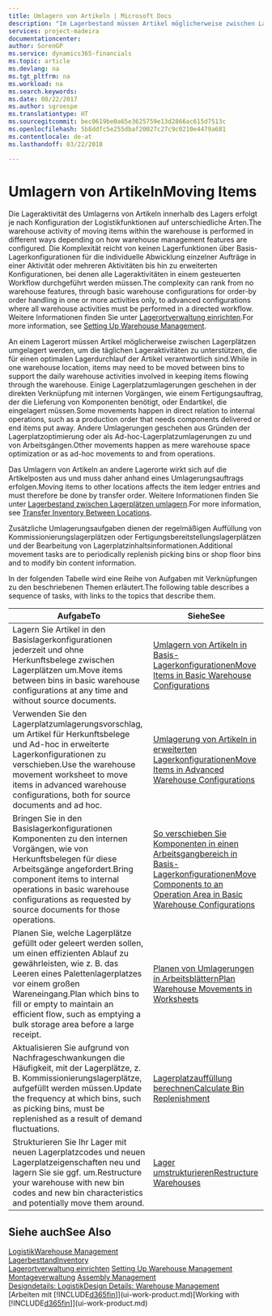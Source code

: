 ```yaml
---
title: Umlagern von Artikeln | Microsoft Docs
description: "Im Lagerbestand müssen Artikel möglicherweise zwischen Lagerplätzen umgelagert werden, um die täglichen Lageraktivitäten zu unterstützen, die für einen optimalen Lagerdurchlauf der Artikel verantwortlich sind. Einige Lagerplatzumlagerungen geschehen in der direkten Verknüpfung mit internen Vorgängen, wie einem Fertigungsauftrag, der die Lieferung von Komponenten benötigt, oder Endartikel, die eingelagert müssen. Andere Umlagerungen geschehen aus Gründen der Lagerplatzoptimierung oder als Ad-hoc-Lagerplatzumlagerungen zu und von Arbeitsgängen."
services: project-madeira
documentationcenter: 
author: SorenGP
ms.service: dynamics365-financials
ms.topic: article
ms.devlang: na
ms.tgt_pltfrm: na
ms.workload: na
ms.search.keywords: 
ms.date: 08/22/2017
ms.author: sgroespe
ms.translationtype: HT
ms.sourcegitcommit: bec0619be0a65e3625759e13d2866ac615d7513c
ms.openlocfilehash: 5b8ddfc5e255dbaf20027c27c9c0210e4479a681
ms.contentlocale: de-at
ms.lasthandoff: 03/22/2018

---
```

# <a name="moving-items"></a><span data-ttu-id="2be4d-105">Umlagern von Artikeln</span><span class="sxs-lookup"><span data-stu-id="2be4d-105">Moving Items</span></span>
<span data-ttu-id="2be4d-106">Die Lageraktivität des Umlagerns von Artikeln innerhalb des Lagers erfolgt je nach Konfiguration der Logistikfunktionen auf unterschiedliche Arten.</span><span class="sxs-lookup"><span data-stu-id="2be4d-106">The warehouse activity of moving items within the warehouse is performed in different ways depending on how warehouse management features are configured.</span></span> <span data-ttu-id="2be4d-107">Die Komplexität reicht von keinen Lagerfunktionen über Basis-Lagerkonfigurationen für die individuelle Abwicklung einzelner Aufträge in einer Aktivität oder mehreren Aktivitäten bis hin zu erweiterten Konfigurationen, bei denen alle Lageraktivitäten in einem gesteuerten Workflow durchgeführt werden müssen.</span><span class="sxs-lookup"><span data-stu-id="2be4d-107">The complexity can rank from no warehouse features, through basic warehouse configurations for order-by order handling in one or more activities only, to advanced configurations where all warehouse activities must be performed in a directed workflow.</span></span> <span data-ttu-id="2be4d-108">Weitere Informationen finden Sie unter [Lagerortverwaltung einrichten](warehouse-setup-warehouse.md).</span><span class="sxs-lookup"><span data-stu-id="2be4d-108">For more information, see [Setting Up Warehouse Management](warehouse-setup-warehouse.md).</span></span>

<span data-ttu-id="2be4d-109">An einem Lagerort müssen Artikel möglicherweise zwischen Lagerplätzen umgelagert werden, um die täglichen Lageraktivitäten zu unterstützen, die für einen optimalen Lagerdurchlauf der Artikel verantwortlich sind.</span><span class="sxs-lookup"><span data-stu-id="2be4d-109">While in one warehouse location, items may need to be moved between bins to support the daily warehouse activities involved in keeping items flowing through the warehouse.</span></span> <span data-ttu-id="2be4d-110">Einige Lagerplatzumlagerungen geschehen in der direkten Verknüpfung mit internen Vorgängen, wie einem Fertigungsauftrag, der die Lieferung von Komponenten benötigt, oder Endartikel, die eingelagert müssen.</span><span class="sxs-lookup"><span data-stu-id="2be4d-110">Some movements happen in direct relation to internal operations, such as a production order that needs components delivered or end items put away.</span></span> <span data-ttu-id="2be4d-111">Andere Umlagerungen geschehen aus Gründen der Lagerplatzoptimierung oder als Ad-hoc-Lagerplatzumlagerungen zu und von Arbeitsgängen.</span><span class="sxs-lookup"><span data-stu-id="2be4d-111">Other movements happen as mere warehouse space optimization or as ad-hoc movements to and from operations.</span></span>

<span data-ttu-id="2be4d-112">Das Umlagern von Artikeln an andere Lagerorte wirkt sich auf die Artikelposten aus und muss daher anhand eines Umlagerungsauftrags erfolgen.</span><span class="sxs-lookup"><span data-stu-id="2be4d-112">Moving items to other locations affects the item ledger entries and must therefore be done by transfer order.</span></span> <span data-ttu-id="2be4d-113">Weitere Informationen finden Sie unter [Lagerbestand zwischen Lagerplätzen umlagern](inventory-how-transfer-between-locations.md).</span><span class="sxs-lookup"><span data-stu-id="2be4d-113">For more information, see [Transfer Inventory Between Locations](inventory-how-transfer-between-locations.md).</span></span>  

<span data-ttu-id="2be4d-114">Zusätzliche Umlagerungsaufgaben dienen der regelmäßigen Auffüllung von Kommissionierungslagerplätzen oder Fertigungsbereitstellungslagerplätzen und der Bearbeitung von Lagerplatzinhaltsinformationen.</span><span class="sxs-lookup"><span data-stu-id="2be4d-114">Additional movement tasks are to periodically replenish picking bins or shop floor bins and to modify bin content information.</span></span>  

 <span data-ttu-id="2be4d-115">In der folgenden Tabelle wird eine Reihe von Aufgaben mit Verknüpfungen zu den beschriebenen Themen erläutert.</span><span class="sxs-lookup"><span data-stu-id="2be4d-115">The following table describes a sequence of tasks, with links to the topics that describe them.</span></span>   

|<span data-ttu-id="2be4d-116">**Aufgabe**</span><span class="sxs-lookup"><span data-stu-id="2be4d-116">**To**</span></span>|<span data-ttu-id="2be4d-117">**Siehe**</span><span class="sxs-lookup"><span data-stu-id="2be4d-117">**See**</span></span>|  
|------------|-------------|  
|<span data-ttu-id="2be4d-118">Lagern Sie Artikel in den Basislagerkonfigurationen jederzeit und ohne Herkunftsbelege zwischen Lagerplätzen um.</span><span class="sxs-lookup"><span data-stu-id="2be4d-118">Move items between bins in basic warehouse configurations at any time and without source documents.</span></span>|[<span data-ttu-id="2be4d-119">Umlagern von Artikeln in Basis-Lagerkonfigurationen</span><span class="sxs-lookup"><span data-stu-id="2be4d-119">Move Items in Basic Warehouse Configurations</span></span>](warehouse-how-to-move-items-ad-hoc-in-basic-warehousing.md)|
|<span data-ttu-id="2be4d-120">Verwenden Sie den Lagerplatzumlagerungsvorschlag, um Artikel für Herkunftsbelege und Ad-hoc in erweiterte Lagerkonfigurationen zu verschieben.</span><span class="sxs-lookup"><span data-stu-id="2be4d-120">Use the warehouse movement worksheet to move items in advanced warehouse configurations, both for source documents and ad hoc.</span></span>|[<span data-ttu-id="2be4d-121">Umlagerung von Artikeln in erweiterten Lagerkonfigurationen</span><span class="sxs-lookup"><span data-stu-id="2be4d-121">Move Items in Advanced Warehouse Configurations</span></span>](warehouse-how-to-move-items-in-advanced-warehousing.md)|  
|<span data-ttu-id="2be4d-122">Bringen Sie in den Basislagerkonfigurationen Komponenten zu den internen Vorgängen, wie von Herkunftsbelegen für diese Arbeitsgänge angefordert.</span><span class="sxs-lookup"><span data-stu-id="2be4d-122">Bring component items to internal operations in basic warehouse configurations as requested by source documents for those operations.</span></span>|[<span data-ttu-id="2be4d-123">So verschieben Sie Komponenten in einen Arbeitsgangbereich in Basis-Lagerkonfigurationen</span><span class="sxs-lookup"><span data-stu-id="2be4d-123">Move Components to an Operation Area in Basic Warehouse Configurations</span></span>](warehouse-how-to-move-components-to-an-operation-area-in-basic-warehousing.md)|
|<span data-ttu-id="2be4d-124">Planen Sie, welche Lagerplätze gefüllt oder geleert werden sollen, um einen effizienten Ablauf zu gewährleisten, wie z. B. das Leeren eines Palettenlagerplatzes vor einem großen Wareneingang.</span><span class="sxs-lookup"><span data-stu-id="2be4d-124">Plan which bins to fill or empty to maintain an efficient flow, such as emptying a bulk storage area before a large receipt.</span></span>|[<span data-ttu-id="2be4d-125">Planen von Umlagerungen in Arbeitsblättern</span><span class="sxs-lookup"><span data-stu-id="2be4d-125">Plan Warehouse Movements in Worksheets</span></span>](warehouse-how-to-plan-warehouse-movements-in-worksheets.md)|
|<span data-ttu-id="2be4d-126">Aktualisieren Sie aufgrund von Nachfrageschwankungen die Häufigkeit, mit der Lagerplätze, z. B. Kommissionierungslagerplätze, aufgefüllt werden müssen.</span><span class="sxs-lookup"><span data-stu-id="2be4d-126">Update the frequency at which bins, such as picking bins, must be replenished as a result of demand fluctuations.</span></span>|[<span data-ttu-id="2be4d-127">Lagerplatzauffüllung berechnen</span><span class="sxs-lookup"><span data-stu-id="2be4d-127">Calculate Bin Replenishment</span></span>](warehouse-how-to-calculate-bin-replenishment.md)|
|<span data-ttu-id="2be4d-128">Strukturieren Sie Ihr Lager mit neuen Lagerplatzcodes und neuen Lagerplatzeigenschaften neu und lagern Sie sie ggf. um.</span><span class="sxs-lookup"><span data-stu-id="2be4d-128">Restructure your warehouse with new bin codes and new bin characteristics and potentially move them around.</span></span>|[<span data-ttu-id="2be4d-129">Lager umstrukturieren</span><span class="sxs-lookup"><span data-stu-id="2be4d-129">Restructure Warehouses</span></span>](warehouse-how-to-restructure-warehouses.md)|  

## <a name="see-also"></a><span data-ttu-id="2be4d-130">Siehe auch</span><span class="sxs-lookup"><span data-stu-id="2be4d-130">See Also</span></span>  
[<span data-ttu-id="2be4d-131">Logistik</span><span class="sxs-lookup"><span data-stu-id="2be4d-131">Warehouse Management</span></span>](warehouse-manage-warehouse.md)  
[<span data-ttu-id="2be4d-132">Lagerbesttand</span><span class="sxs-lookup"><span data-stu-id="2be4d-132">Inventory</span></span>](inventory-manage-inventory.md)  
<span data-ttu-id="2be4d-133">[Lagerortverwaltung einrichten](warehouse-setup-warehouse.md)   </span><span class="sxs-lookup"><span data-stu-id="2be4d-133">[Setting Up Warehouse Management](warehouse-setup-warehouse.md)   </span></span>  
<span data-ttu-id="2be4d-134">[Montageverwaltung](assembly-assemble-items.md)  </span><span class="sxs-lookup"><span data-stu-id="2be4d-134">[Assembly Management](assembly-assemble-items.md)  </span></span>  
[<span data-ttu-id="2be4d-135">Designdetails: Logistik</span><span class="sxs-lookup"><span data-stu-id="2be4d-135">Design Details: Warehouse Management</span></span>](design-details-warehouse-management.md)  
<span data-ttu-id="2be4d-136">[Arbeiten mit [!INCLUDE[d365fin](includes/d365fin_md.md)]](ui-work-product.md)</span><span class="sxs-lookup"><span data-stu-id="2be4d-136">[Working with [!INCLUDE[d365fin](includes/d365fin_md.md)]](ui-work-product.md)</span></span>

